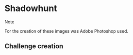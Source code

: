 # Shadowhunt

> [!NOTE]
>
> For the creation of these images was Adobe Photoshop used.

## Challenge creation

